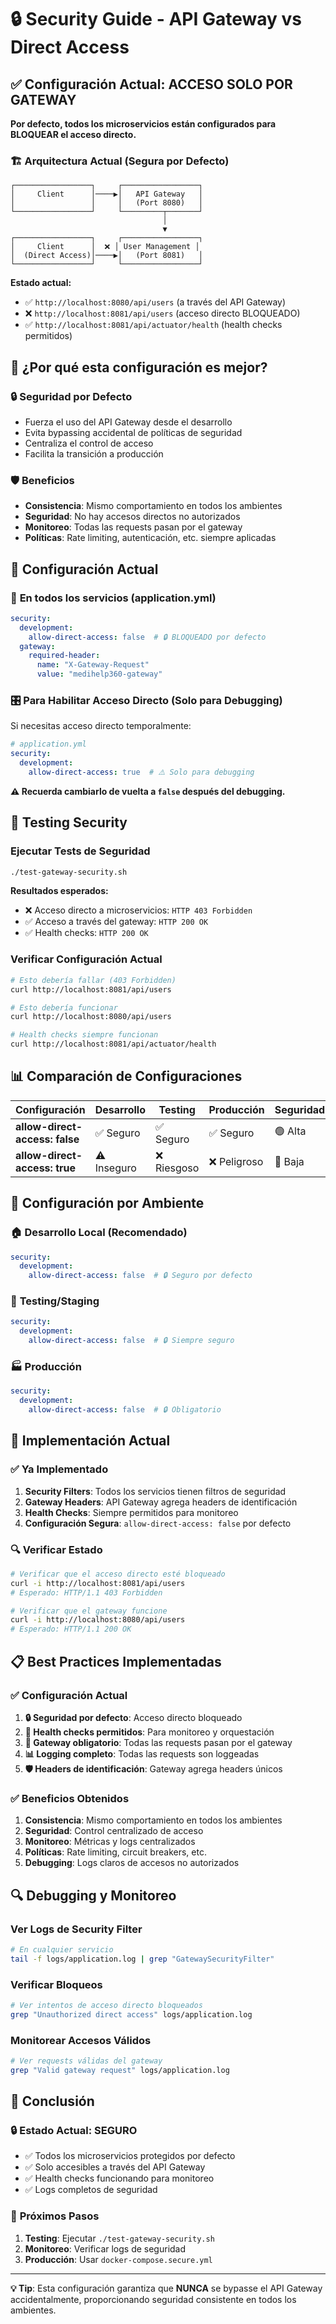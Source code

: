 # 🔒 Security Guide - API Gateway vs Direct Access

## ✅ **Configuración Actual: ACCESO SOLO POR GATEWAY**

**Por defecto, todos los microservicios están configurados para BLOQUEAR el acceso directo.**

### 🏗️ **Arquitectura Actual (Segura por Defecto)**

```
┌─────────────────┐     ┌─────────────────┐
│     Client      │────▶│   API Gateway   │
│                 │     │   (Port 8080)   │
└─────────────────┘     └─────────┬───────┘
                                  │
                                  ▼
┌─────────────────┐     ┌─────────────────┐
│     Client      │  ❌ │ User Management │
│  (Direct Access)│────▶│   (Port 8081)   │
└─────────────────┘     └─────────────────┘
```

**Estado actual:**
- ✅ `http://localhost:8080/api/users` (a través del API Gateway)
- ❌ `http://localhost:8081/api/users` (acceso directo BLOQUEADO)
- ✅ `http://localhost:8081/api/actuator/health` (health checks permitidos)

## 🎯 **¿Por qué esta configuración es mejor?**

### 🔒 **Seguridad por Defecto**
- Fuerza el uso del API Gateway desde el desarrollo
- Evita bypassing accidental de políticas de seguridad
- Centraliza el control de acceso
- Facilita la transición a producción

### 🛡️ **Beneficios**
- **Consistencia**: Mismo comportamiento en todos los ambientes
- **Seguridad**: No hay accesos directos no autorizados
- **Monitoreo**: Todas las requests pasan por el gateway
- **Políticas**: Rate limiting, autenticación, etc. siempre aplicadas

## 🔧 **Configuración Actual**

### 📁 **En todos los servicios (application.yml)**
```yaml
security:
  development:
    allow-direct-access: false  # 🔒 BLOQUEADO por defecto
  gateway:
    required-header:
      name: "X-Gateway-Request"
      value: "medihelp360-gateway"
```

### 🎛️ **Para Habilitar Acceso Directo (Solo para Debugging)**

Si necesitas acceso directo temporalmente:

```yaml
# application.yml
security:
  development:
    allow-direct-access: true  # ⚠️ Solo para debugging
```

**⚠️ Recuerda cambiarlo de vuelta a `false` después del debugging.**

## 🧪 **Testing Security**

### Ejecutar Tests de Seguridad
```bash
./test-gateway-security.sh
```

**Resultados esperados:**
- ❌ Acceso directo a microservicios: `HTTP 403 Forbidden`
- ✅ Acceso a través del gateway: `HTTP 200 OK`
- ✅ Health checks: `HTTP 200 OK`

### Verificar Configuración Actual
```bash
# Esto debería fallar (403 Forbidden)
curl http://localhost:8081/api/users

# Esto debería funcionar
curl http://localhost:8080/api/users

# Health checks siempre funcionan
curl http://localhost:8081/api/actuator/health
```

## 📊 **Comparación de Configuraciones**

| Configuración | Desarrollo | Testing | Producción | Seguridad | Recomendado |
|---------------|------------|---------|------------|-----------|-------------|
| **allow-direct-access: false** | ✅ Seguro | ✅ Seguro | ✅ Seguro | 🟢 Alta | ✅ **SÍ** |
| **allow-direct-access: true** | ⚠️ Inseguro | ❌ Riesgoso | ❌ Peligroso | 🔴 Baja | ❌ **NO** |

## 🔧 **Configuración por Ambiente**

### 🏠 **Desarrollo Local (Recomendado)**
```yaml
security:
  development:
    allow-direct-access: false  # 🔒 Seguro por defecto
```

### 🧪 **Testing/Staging**
```yaml
security:
  development:
    allow-direct-access: false  # 🔒 Siempre seguro
```

### 🏭 **Producción**
```yaml
security:
  development:
    allow-direct-access: false  # 🔒 Obligatorio
```

## 🚀 **Implementación Actual**

### ✅ **Ya Implementado**
1. **Security Filters**: Todos los servicios tienen filtros de seguridad
2. **Gateway Headers**: API Gateway agrega headers de identificación
3. **Health Checks**: Siempre permitidos para monitoreo
4. **Configuración Segura**: `allow-direct-access: false` por defecto

### 🔍 **Verificar Estado**
```bash
# Verificar que el acceso directo esté bloqueado
curl -i http://localhost:8081/api/users
# Esperado: HTTP/1.1 403 Forbidden

# Verificar que el gateway funcione
curl -i http://localhost:8080/api/users
# Esperado: HTTP/1.1 200 OK
```

## 📋 **Best Practices Implementadas**

### ✅ **Configuración Actual**
1. **🔒 Seguridad por defecto**: Acceso directo bloqueado
2. **🏥 Health checks permitidos**: Para monitoreo y orquestación
3. **🎯 Gateway obligatorio**: Todas las requests pasan por el gateway
4. **📊 Logging completo**: Todas las requests son loggeadas
5. **🛡️ Headers de identificación**: Gateway agrega headers únicos

### ✅ **Beneficios Obtenidos**
1. **Consistencia**: Mismo comportamiento en todos los ambientes
2. **Seguridad**: Control centralizado de acceso
3. **Monitoreo**: Métricas y logs centralizados
4. **Políticas**: Rate limiting, circuit breakers, etc.
5. **Debugging**: Logs claros de accesos no autorizados

## 🔍 **Debugging y Monitoreo**

### Ver Logs de Security Filter
```bash
# En cualquier servicio
tail -f logs/application.log | grep "GatewaySecurityFilter"
```

### Verificar Bloqueos
```bash
# Ver intentos de acceso directo bloqueados
grep "Unauthorized direct access" logs/application.log
```

### Monitorear Accesos Válidos
```bash
# Ver requests válidas del gateway
grep "Valid gateway request" logs/application.log
```

## 🎯 **Conclusión**

### 🔒 **Estado Actual: SEGURO**
- ✅ Todos los microservicios protegidos por defecto
- ✅ Solo accesibles a través del API Gateway
- ✅ Health checks funcionando para monitoreo
- ✅ Logs completos de seguridad

### 🚀 **Próximos Pasos**
1. **Testing**: Ejecutar `./test-gateway-security.sh`
2. **Monitoreo**: Verificar logs de seguridad
3. **Producción**: Usar `docker-compose.secure.yml`

---

**💡 Tip**: Esta configuración garantiza que **NUNCA** se bypasse el API Gateway accidentalmente, proporcionando seguridad consistente en todos los ambientes. 